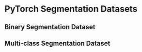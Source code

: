 # PyTorch Segmentation Datasets

## Binary Segmentation Dataset

## Multi-class Segmentation Dataset